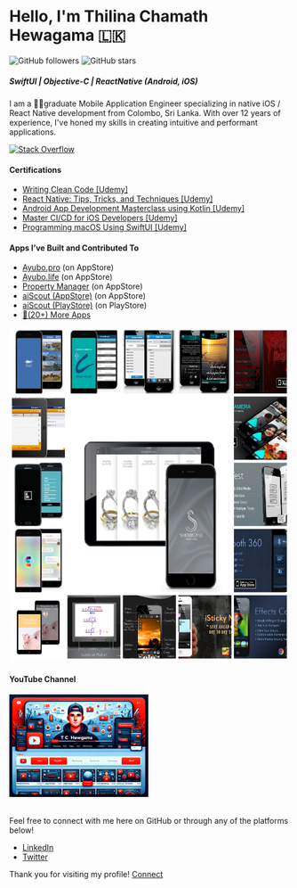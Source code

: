 # Hello, I'm Thilina Chamath Hewagama 🇱🇰
![GitHub followers](https://img.shields.io/github/followers/ThilinaHewagama?style=social)
![GitHub stars](https://img.shields.io/github/stars/ThilinaHewagama?style=social)

##### SwiftUI | Objective-C | ReactNative (Android, iOS)
I am a 🧑‍🎓graduate Mobile Application Engineer specializing in native iOS / React Native development from Colombo, Sri Lanka. With over 12 years of experience, I've honed my skills in creating intuitive and performant applications.

[![Stack Overflow](http://stackoverflow.com/users/flair/1716859.png)](http://stackoverflow.com/users/1716859/thilina-chamin-hewagama)

#### Certifications
- [Writing Clean Code [Udemy]](http://ude.my/UC-8a0d43e5-d248-4920-9717-524eaeae05eb)
- [React Native: Tips, Tricks, and Techniques [Udemy]](http://ude.my/UC-a813e8ee-1ece-451d-8045-d50c4fba81cb)
- [Android App Development Masterclass using Kotlin [Udemy]](http://ude.my/UC-8e2e4853-b75c-4fd6-890b-f8f5720c7f84)
- [Master CI/CD for iOS Developers [Udemy]](http://ude.my/UC-25454791-e42b-407c-8cbc-6389a3265f12)
- [Programming macOS Using SwiftUI [Udemy]](http://ude.my/UC-1b0c2fba-798b-4a76-adcc-50dc7b1b7979)

#### Apps I’ve Built and Contributed To
- [Ayubo.pro](https://apps.apple.com/us/app/ayubo-pro/id1414129200) (on AppStore)
- [Ayubo.life](https://apps.apple.com/us/app/ayubo-life/id1198169710) (on AppStore)
- [Property Manager](https://apps.apple.com/us/app/b-a-property-manager/id1594166106) (on AppStore)
- [aiScout (AppStore)](https://apps.apple.com/gb/app/aiscout/id1508291341) (on AppStore)
- [aiScout (PlayStore)](https://play.google.com/store/apps/details?id=com.aiscout.player&hl=en_US) (on PlayStore)
- [📱(20+) More Apps](./MoreApps.md)

<img src="./images/collage.png" alt="Collage" width="600" height="600">

#### YouTube Channel
<a href="https://www.youtube.com/@TCHewagama/" target="_blank">
    <img src="./images/youtube.png" alt="Collage" width="250" height="184">
</a>
<br><br>

Feel free to connect with me here on GitHub or through any of the platforms below!
- [LinkedIn](https://www.linkedin.com/in/thilina-hewagama-ios/)
- [Twitter](https://twitter.com/thilina3001)

Thank you for visiting my profile!
[Connect](mailto:thilina3001@gmail.com)
